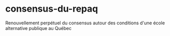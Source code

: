 # consensus-du-repaq
Renouvellement perpétuel du consensus autour des conditions d'une école alternative publique au Québec
